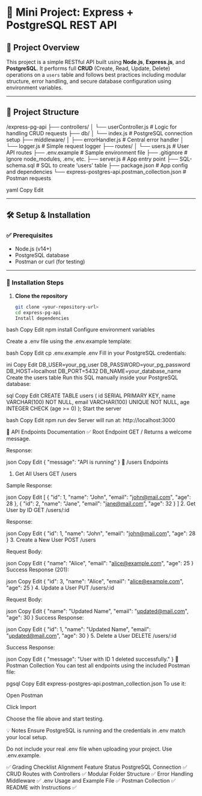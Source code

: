 # 🧩 Mini Project: Express + PostgreSQL REST API

## 📌 Project Overview

This project is a simple RESTful API built using **Node.js**, **Express.js**, and **PostgreSQL**. It performs full **CRUD** (Create, Read, Update, Delete) operations on a `users` table and follows best practices including modular structure, error handling, and secure database configuration using environment variables.

---

## 📁 Project Structure

/express-pg-api
├── controllers/
│ └── userController.js # Logic for handling CRUD requests
├── db/
│ └── index.js # PostgreSQL connection setup
├── middleware/
│ ├── errorHandler.js # Central error handler
│ └── logger.js # Simple request logger
├── routes/
│ └── users.js # User API routes
├── .env.example # Sample environment file
├── .gitignore # Ignore node_modules, .env, etc.
├── server.js # App entry point
├── SQL-schema.sql # SQL to create 'users' table
├── package.json # App config and dependencies
└── express-postgres-api.postman_collection.json # Postman requests

yaml
Copy
Edit

---

## 🛠️ Setup & Installation

### ✅ Prerequisites

- Node.js (v14+)
- PostgreSQL database
- Postman or curl (for testing)

---

### 🔧 Installation Steps

1. **Clone the repository**
   ```bash
   git clone <your-repository-url>
   cd express-pg-api
   Install dependencies
   ```

bash
Copy
Edit
npm install
Configure environment variables

Create a .env file using the .env.example template:

bash
Copy
Edit
cp .env.example .env
Fill in your PostgreSQL credentials:

ini
Copy
Edit
DB_USER=your_pg_user
DB_PASSWORD=your_pg_password
DB_HOST=localhost
DB_PORT=5432
DB_NAME=your_database_name
Create the users table
Run this SQL manually inside your PostgreSQL database:

sql
Copy
Edit
CREATE TABLE users (
id SERIAL PRIMARY KEY,
name VARCHAR(100) NOT NULL,
email VARCHAR(100) UNIQUE NOT NULL,
age INTEGER CHECK (age >= 0)
);
Start the server

bash
Copy
Edit
npm run dev
Server will run at: http://localhost:3000

📡 API Endpoints Documentation
✅ Root Endpoint
GET /
Returns a welcome message.

Response:

json
Copy
Edit
{ "message": "API is running" }
📍 /users Endpoints

1. Get All Users
   GET /users

Sample Response:

json
Copy
Edit
[
{ "id": 1, "name": "John", "email": "john@mail.com", "age": 28 },
{ "id": 2, "name": "Jane", "email": "jane@mail.com", "age": 32 }
] 2. Get User by ID
GET /users/:id

Response:

json
Copy
Edit
{ "id": 1, "name": "John", "email": "john@mail.com", "age": 28 } 3. Create a New User
POST /users

Request Body:

json
Copy
Edit
{
"name": "Alice",
"email": "alice@example.com",
"age": 25
}
Success Response (201):

json
Copy
Edit
{ "id": 3, "name": "Alice", "email": "alice@example.com", "age": 25 } 4. Update a User
PUT /users/:id

Request Body:

json
Copy
Edit
{
"name": "Updated Name",
"email": "updated@mail.com",
"age": 30
}
Success Response:

json
Copy
Edit
{ "id": 1, "name": "Updated Name", "email": "updated@mail.com", "age": 30 } 5. Delete a User
DELETE /users/:id

Success Response:

json
Copy
Edit
{ "message": "User with ID 1 deleted successfully." }
🧪 Postman Collection
You can test all endpoints using the included Postman file:

pgsql
Copy
Edit
express-postgres-api.postman_collection.json
To use it:

Open Postman

Click Import

Choose the file above and start testing.

💡 Notes
Ensure PostgreSQL is running and the credentials in .env match your local setup.

Do not include your real .env file when uploading your project. Use .env.example.

✅ Grading Checklist Alignment
Feature Status
PostgreSQL Connection ✅
CRUD Routes with Controllers ✅
Modular Folder Structure ✅
Error Handling Middleware ✅
.env Usage and Example File ✅
Postman Collection ✅
README with Instructions ✅
